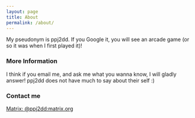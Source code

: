 ```yaml
---
layout: page
title: About
permalink: /about/
---
```


My pseudonym is ppj2dd. If you Google it, you will see an arcade game (or so it was when I first played it)!

### More Information
I think if you email me, and ask me what you wanna know, I will gladly answer! ppj2dd does not have much to say about their self :) 

### Contact me
[Matrix: @ppj2dd:matrix.org](https://matrix.to/#/@ppj2dd:matrix.org?web-instance[element.io]=chat.fedoraproject.org)
